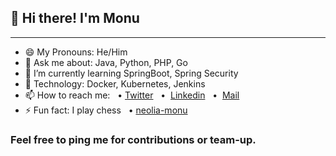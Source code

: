 <h2>👋 Hi there! I'm Monu </h2>

---

- 😄 My Pronouns: He/Him   
- 💬 Ask me about: Java, Python, PHP, Go
- 🌱 I’m currently learning SpringBoot, Spring Security
- 🔭 Technology: Docker, Kubernetes, Jenkins
- 📫 How to reach me: &nbsp; • [Twitter](https://twitter.com/neoliamonu) &nbsp; • &nbsp;[Linkedin](https://www.linkedin.com/in/monu-neolia-687571234/)
              &nbsp; • &nbsp;<a href="mailto:neoliamonu@gmail.com">Mail</a>
- ⚡ Fun fact: I play chess  &nbsp; • [neolia-monu](https://www.chess.com/member/neolia-monu) 

<h3>Feel free to ping me for contributions or team-up.</h3>

<!--
**neolia-monu/neolia-monu** is a ✨ _special_ ✨ repository because its `README.md` (this file) appears on your GitHub profile.

Here are some ideas to get you started:

- 🔭 I’m currently working on ...
- 🌱 I’m currently learning ...
- 👯 I’m looking to collaborate on ...
- 🤔 I’m looking for help with ...
- 💬 Ask me about ...
- 📫 How to reach me: ...
- 😄 Pronouns: ...
- ⚡ Fun fact: ...
-->
